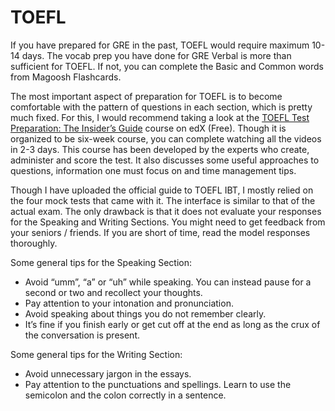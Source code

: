 # TOEFL
If you have prepared for GRE in the past, TOEFL would require maximum 10-14 days. The vocab prep you have done for GRE Verbal is more than sufficient for TOEFL. If not, you can complete the Basic and Common words from Magoosh Flashcards.

The most important aspect of preparation for TOEFL is to become comfortable with the pattern of questions in each section, which is pretty much fixed. For this, I would recommend taking a look at the [TOEFL Test Preparation: The Insider’s Guide](https://www.edx.org/course/toefl-test-preparation-the-insiders-guide) course on edX (Free). Though it is organized to be six-week course, you can complete watching all the videos in 2-3 days.  This course has been developed by the experts who create, administer and score the test. It also discusses some useful approaches to questions, information one must focus on and time management tips. 

Though I have uploaded the official guide to TOEFL IBT, I mostly relied on the four mock tests that came with it. The interface is similar to that of the actual exam. The only drawback is that it does not evaluate your responses for the Speaking and Writing Sections. You might need to get feedback from your seniors / friends. If you are short of time, read the model responses thoroughly.

Some general tips for the Speaking Section:
- Avoid “umm”, “a” or “uh” while speaking. You can instead pause for a second or two and recollect your thoughts.
- Pay attention to your intonation and pronunciation.
- Avoid speaking about things you do not remember clearly.
- It’s fine if you finish early or get cut off at the end as long as the crux of the conversation is present.

Some general tips for the Writing Section:
- Avoid unnecessary jargon in the essays.
- Pay attention to the punctuations and spellings. Learn to use the semicolon and the colon correctly in a sentence.
